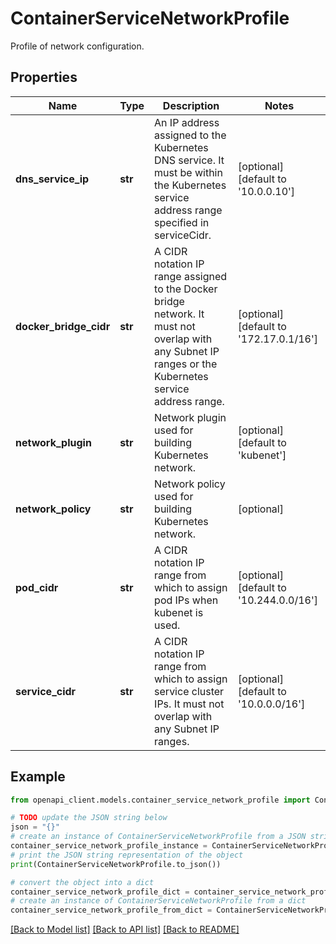 # ContainerServiceNetworkProfile

Profile of network configuration.

## Properties

Name | Type | Description | Notes
------------ | ------------- | ------------- | -------------
**dns_service_ip** | **str** | An IP address assigned to the Kubernetes DNS service. It must be within the Kubernetes service address range specified in serviceCidr. | [optional] [default to '10.0.0.10']
**docker_bridge_cidr** | **str** | A CIDR notation IP range assigned to the Docker bridge network. It must not overlap with any Subnet IP ranges or the Kubernetes service address range. | [optional] [default to '172.17.0.1/16']
**network_plugin** | **str** | Network plugin used for building Kubernetes network. | [optional] [default to 'kubenet']
**network_policy** | **str** | Network policy used for building Kubernetes network. | [optional] 
**pod_cidr** | **str** | A CIDR notation IP range from which to assign pod IPs when kubenet is used. | [optional] [default to '10.244.0.0/16']
**service_cidr** | **str** | A CIDR notation IP range from which to assign service cluster IPs. It must not overlap with any Subnet IP ranges. | [optional] [default to '10.0.0.0/16']

## Example

```python
from openapi_client.models.container_service_network_profile import ContainerServiceNetworkProfile

# TODO update the JSON string below
json = "{}"
# create an instance of ContainerServiceNetworkProfile from a JSON string
container_service_network_profile_instance = ContainerServiceNetworkProfile.from_json(json)
# print the JSON string representation of the object
print(ContainerServiceNetworkProfile.to_json())

# convert the object into a dict
container_service_network_profile_dict = container_service_network_profile_instance.to_dict()
# create an instance of ContainerServiceNetworkProfile from a dict
container_service_network_profile_from_dict = ContainerServiceNetworkProfile.from_dict(container_service_network_profile_dict)
```
[[Back to Model list]](../README.md#documentation-for-models) [[Back to API list]](../README.md#documentation-for-api-endpoints) [[Back to README]](../README.md)


